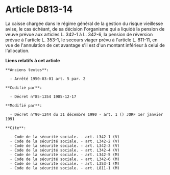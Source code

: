 # Article D813-14

La caisse chargée dans le régime général de la gestion du risque vieillesse avise, le cas échéant, de sa décision l'organisme
qui a liquidé la pension de veuve prévue aux articles L. 342-1 à L. 342-6, la pension de réversion prévue à l'article L.
353-1, le secours viager prévu à l'article L. 811-11, en vue de l'annulation de cet avantage s'il est d'un montant inférieur
à celui de l'allocation.

**Liens relatifs à cet article**

	**Anciens textes**:

	  - Arrêté 1950-03-01 art. 5 par. 2

	**Codifié par**:

	  - Décret n°85-1354 1985-12-17

	**Modifié par**:

	  - Décret n°90-1244 du 31 décembre 1990 - art. 1 () JORF 1er janvier 1991

	**Cite**:

	  - Code de la sécurité sociale. - art. L342-1 (V)
	  - Code de la sécurité sociale. - art. L342-2 (V)
	  - Code de la sécurité sociale. - art. L342-3 (V)
	  - Code de la sécurité sociale. - art. L342-4 (V)
	  - Code de la sécurité sociale. - art. L342-5 (M)
	  - Code de la sécurité sociale. - art. L342-6 (M)
	  - Code de la sécurité sociale. - art. L353-1 (M)
	  - Code de la sécurité sociale. - art. L811-1 (M)
